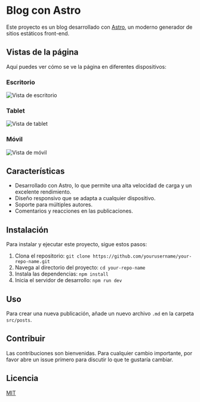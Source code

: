 # Blog con Astro

Este proyecto es un blog desarrollado con [Astro](https://astro.build/), un moderno generador de sitios estáticos front-end.

## Vistas de la página

Aquí puedes ver cómo se ve la página en diferentes dispositivos:

### Escritorio

![Vista de escritorio](/views/desktop.jpeg)

### Tablet

![Vista de tablet](/views/movil.jpeg)

### Móvil

![Vista de móvil](/views/tablet.jpeg)

## Características

- Desarrollado con Astro, lo que permite una alta velocidad de carga y un excelente rendimiento.
- Diseño responsivo que se adapta a cualquier dispositivo.
- Soporte para múltiples autores.
- Comentarios y reacciones en las publicaciones.

## Instalación

Para instalar y ejecutar este proyecto, sigue estos pasos:

1. Clona el repositorio: `git clone https://github.com/yourusername/your-repo-name.git`
2. Navega al directorio del proyecto: `cd your-repo-name`
3. Instala las dependencias: `npm install`
4. Inicia el servidor de desarrollo: `npm run dev`

## Uso

Para crear una nueva publicación, añade un nuevo archivo `.md` en la carpeta `src/posts`.

## Contribuir

Las contribuciones son bienvenidas. Para cualquier cambio importante, por favor abre un issue primero para discutir lo que te gustaría cambiar.

## Licencia

[MIT](https://choosealicense.com/licenses/mit/)